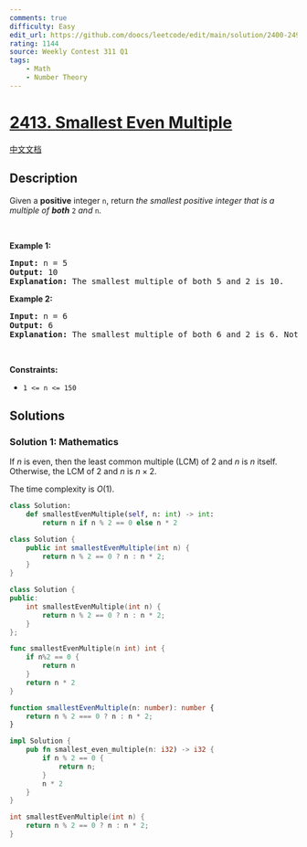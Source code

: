 ```yaml
---
comments: true
difficulty: Easy
edit_url: https://github.com/doocs/leetcode/edit/main/solution/2400-2499/2413.Smallest%20Even%20Multiple/README_EN.md
rating: 1144
source: Weekly Contest 311 Q1
tags:
    - Math
    - Number Theory
---
```


<!-- problem:start -->

# [2413. Smallest Even Multiple](https://leetcode.com/problems/smallest-even-multiple)

[中文文档](/solution/2400-2499/2413.Smallest%20Even%20Multiple/README.md)

## Description

<!-- description:start -->

Given a <strong>positive</strong> integer <code>n</code>, return <em>the smallest positive integer that is a multiple of <strong>both</strong> </em><code>2</code><em> and </em><code>n</code>.

<p>&nbsp;</p>
<p><strong class="example">Example 1:</strong></p>

<pre>
<strong>Input:</strong> n = 5
<strong>Output:</strong> 10
<strong>Explanation:</strong> The smallest multiple of both 5 and 2 is 10.
</pre>

<p><strong class="example">Example 2:</strong></p>

<pre>
<strong>Input:</strong> n = 6
<strong>Output:</strong> 6
<strong>Explanation:</strong> The smallest multiple of both 6 and 2 is 6. Note that a number is a multiple of itself.
</pre>

<p>&nbsp;</p>
<p><strong>Constraints:</strong></p>

<ul>
	<li><code>1 &lt;= n &lt;= 150</code></li>
</ul>

<!-- description:end -->

## Solutions

<!-- solution:start -->

### Solution 1: Mathematics

If $n$ is even, then the least common multiple (LCM) of $2$ and $n$ is $n$ itself. Otherwise, the LCM of $2$ and $n$ is $n \times 2$.

The time complexity is $O(1)$.

<!-- tabs:start -->

```python
class Solution:
    def smallestEvenMultiple(self, n: int) -> int:
        return n if n % 2 == 0 else n * 2
```

```java
class Solution {
    public int smallestEvenMultiple(int n) {
        return n % 2 == 0 ? n : n * 2;
    }
}
```

```cpp
class Solution {
public:
    int smallestEvenMultiple(int n) {
        return n % 2 == 0 ? n : n * 2;
    }
};
```

```go
func smallestEvenMultiple(n int) int {
	if n%2 == 0 {
		return n
	}
	return n * 2
}
```

```ts
function smallestEvenMultiple(n: number): number {
    return n % 2 === 0 ? n : n * 2;
}
```

```rust
impl Solution {
    pub fn smallest_even_multiple(n: i32) -> i32 {
        if n % 2 == 0 {
            return n;
        }
        n * 2
    }
}
```

```c
int smallestEvenMultiple(int n) {
    return n % 2 == 0 ? n : n * 2;
}
```

<!-- tabs:end -->

<!-- solution:end -->

<!-- problem:end -->
